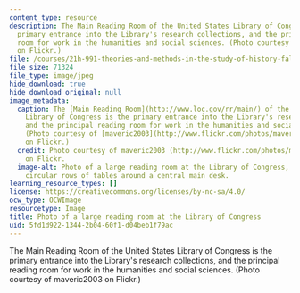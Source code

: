 ```yaml
---
content_type: resource
description: The Main Reading Room of the United States Library of Congress is the
  primary entrance into the Library's research collections, and the principal reading
  room for work in the humanities and social sciences. (Photo courtesy of maveric2003
  on Flickr.)
file: /courses/21h-991-theories-and-methods-in-the-study-of-history-fall-2010/5fd1d92213442b0460f1d04beb1f79ac_21h-991f10.jpg
file_size: 71324
file_type: image/jpeg
hide_download: true
hide_download_original: null
image_metadata:
  caption: The [Main Reading Room](http://www.loc.gov/rr/main/) of the United States
    Library of Congress is the primary entrance into the Library's research collections,
    and the principal reading room for work in the humanities and social sciences.
    (Photo courtesy of [maveric2003](http://www.flickr.com/photos/maveric2003/91198425/)
    on Flickr.)
  credit: Photo courtesy of maveric2003 (http://www.flickr.com/photos/maveric2003/91198425/)
    on Flickr.
  image-alt: Photo of a large reading room at the Library of Congress, with several
    circular rows of tables around a central main desk.
learning_resource_types: []
license: https://creativecommons.org/licenses/by-nc-sa/4.0/
ocw_type: OCWImage
resourcetype: Image
title: Photo of a large reading room at the Library of Congress
uid: 5fd1d922-1344-2b04-60f1-d04beb1f79ac
---
```

The Main Reading Room of the United States Library of Congress is the primary entrance into the Library's research collections, and the principal reading room for work in the humanities and social sciences. (Photo courtesy of maveric2003 on Flickr.)